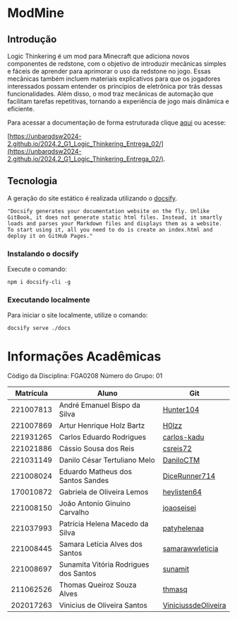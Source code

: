 # ModMine

## Introdução

Logic Thinkering é um mod para Minecraft que adiciona novos componentes de redstone, com o objetivo de introduzir mecânicas simples e fáceis de aprender para aprimorar o uso da redstone no jogo. Essas mecânicas também incluem materiais explicativos para que os jogadores interessados possam entender os princípios de eletrônica por trás dessas funcionalidades. Além disso, o mod traz mecânicas de automação que facilitam tarefas repetitivas, tornando a experiência de jogo mais dinâmica e eficiente.


Para acessar a documentação de forma estruturada clique [aqui](https://unbarqdsw2024-2.github.io/2024.2_G1_Logic_Thinkering_Entrega_02/)
ou acesse:

[https://unbarqdsw2024-2.github.io/2024.2_G1_Logic_Thinkering_Entrega_02/](https://unbarqdsw2024-2.github.io/2024.2_G1_Logic_Thinkering_Entrega_02/).


## Tecnologia

A geração do site estático é realizada utilizando o [docsify](https://docsify.js.org/).

```shell
"Docsify generates your documentation website on the fly. Unlike GitBook, it does not generate static html files. Instead, it smartly loads and parses your Markdown files and displays them as a website. To start using it, all you need to do is create an index.html and deploy it on GitHub Pages."
```

### Instalando o docsify

Execute o comando:

```shell
npm i docsify-cli -g
```

### Executando localmente

Para iniciar o site localmente, utilize o comando:

```shell
docsify serve ./docs
```

# Informações Acadêmicas

Código da Disciplina: FGA0208
Número do Grupo: 01

| Matrícula | Aluno                                 | Git                                                           |
| --------- | ------------------------------------- | ------------------------------------------------------------- |
| 221007813 | André Emanuel Bispo da Silva          | [Hunter104](https://github.com/Hunter104)                     |
| 221007869 | Artur Henrique Holz Bartz             | [H0lzz](https://github.com/H0lzz)                             |
| 221931265 | Carlos Eduardo Rodrigues              | [carlos-kadu](https://github.com/carlos-kadu)                 |
| 221021886 | Cássio Sousa dos Reis                 | [csreis72](https://github.com/csreis72)                       |
| 221031149 | Danilo César Tertuliano Melo          | [DaniloCTM](https://github.com/DaniloCTM)                     |
| 221008024 | Eduardo Matheus dos Santos Sandes     | [DiceRunner714](https://github.com/DiceRunner714)             |
| 170010872 | Gabriela de Oliveira Lemos            | [heylisten64](https://github.com/heylisten64)                 |
| 221008150 | João Antonio Ginuino Carvalho         | [joaoseisei](https://github.com/joaoseisei)                   |
| 221037993 | Patrícia Helena Macedo da Silva       | [patyhelenaa](https://github.com/patyhelenaa)                 |
| 221008445 | Samara Letícia Alves dos Santos       | [samarawwleticia](https://github.com/samarawwleticia)         |
| 221008697 | Sunamita Vitória Rodrigues dos Santos | [sunamit](https://github.com/sunamit)                         |
| 211062526 | Thomas Queiroz Souza Alves            | [thmasq](https://github.com/thmasq)                           |
| 202017263 | Vinicius de Oliveira Santos           | [ViniciussdeOliveira](https://github.com/ViniciussdeOliveira) |
